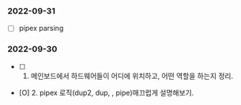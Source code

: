 ### 2022-09-31
- [ ] pipex parsing 

### 2022-09-30
- [ ] 1. 메인보드에서 하드웨어들이 어디에 위치하고, 어떤 역할을 하는지 정리.
- [O] 2. pipex 로직(dup2, dup, , pipe)매끄럽게 설명해보기.
